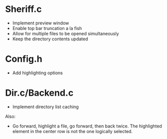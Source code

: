 # Sheriff.c
* Implement preview window
* Enable top bar truncation a la fish
* Allow for multiple files to be opened simultaneously
* Keep the directory contents updated

# Config.h
* Add highlighting options

# Dir.c/Backend.c
* Implement directory list caching

Also:
* Go forward, highlight a file, go forward, then back twice. The highlighted
  element in the center row is not the one logically selected.
